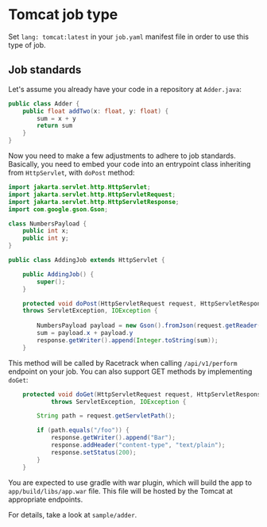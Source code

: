 # Tomcat job type

Set `lang: tomcat:latest` in your `job.yaml` manifest file in order to use this type of job.

## Job standards
Let's assume you already have your code in a repository at `Adder.java`:
```java
public class Adder {
    public float addTwo(x: float, y: float) {
        sum = x + y
        return sum
    }
}
```

Now you need to make a few adjustments to adhere to job standards.
Basically, you need to embed your code into an entrypoint class inheriting from `HttpServlet`, with `doPost` method:

```java
import jakarta.servlet.http.HttpServlet;
import jakarta.servlet.http.HttpServletRequest;
import jakarta.servlet.http.HttpServletResponse;
import com.google.gson.Gson;

class NumbersPayload {
    public int x;
    public int y;
}

public class AddingJob extends HttpServlet {

	public AddingJob() {
	    super();
	}

	protected void doPost(HttpServletRequest request, HttpServletResponse response) 
	throws ServletException, IOException {
	
		NumbersPayload payload = new Gson().fromJson(request.getReader(), NumbersPayload.class);
		sum = payload.x + payload.y
        response.getWriter().append(Integer.toString(sum));
	}
```

This method will be called by Racetrack when calling `/api/v1/perform` endpoint on your job. You can also support GET
methods by implementing `doGet`:

```java
	protected void doGet(HttpServletRequest request, HttpServletResponse response)
			throws ServletException, IOException {

		String path = request.getServletPath();

		if (path.equals("/foo")) {
			response.getWriter().append("Bar");
			response.addHeader("content-type", "text/plain");
			response.setStatus(200);
		}
	}
```


You are expected to use gradle with war plugin, which will build the app to `app/build/libs/app.war` file.
This file will be hosted by the Tomcat at appropriate endpoints.

For details, take a look at `sample/adder`.
